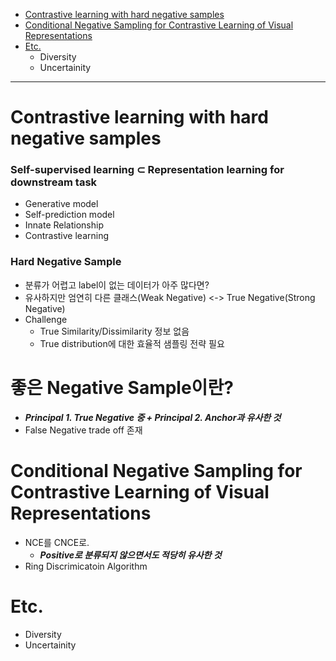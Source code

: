 - [Contrastive learning with hard negative samples](https://github.com/2jimoo/wiki-in-my-brain/blob/main/research-log/Negative_Sampling.md#contrastive-learning-with-hard-negative-samples)
- [Conditional Negative Sampling for Contrastive Learning of Visual Representations](https://github.com/2jimoo/wiki-in-my-brain/blob/main/research-log/Negative_Sampling.md#conditional-negative-sampling-for-contrastive-learning-of-visual-representations)
- [Etc.](https://github.com/2jimoo/wiki-in-my-brain/blob/main/research-log/Negative_Sampling.md#etc.)
  - Diversity
  - Uncertainity
   
---
# Contrastive learning with hard negative samples
### Self-supervised learning ⊂ Representation learning for downstream task
- Generative model
- Self-prediction model
- Innate Relationship
- Contrastive learning

### Hard Negative Sample
- 분류가 어렵고 label이 없는 데이터가 아주 많다면?
- 유사하지만 엄연히 다른 클래스(Weak Negative) <-> True Negative(Strong Negative)
- Challenge
  - True Similarity/Dissimilarity 정보 없음
  - True distribution에 대한 효율적 샘플링 전략 필요

# 좋은 Negative Sample이란?
- ***Principal 1. True Negative 중 + Principal 2. Anchor과 유사한 것***
- False Negative trade off 존재
 
# Conditional Negative Sampling for Contrastive Learning of Visual Representations
- NCE를 CNCE로.
  - ***Positive로 분류되지 않으면서도 적당히 유사한 것***
- Ring Discrimicatoin Algorithm


# Etc.
- Diversity
- Uncertainity
